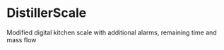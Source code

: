 # DistillerScale
Modified digital kitchen scale with additional alarms, remaining time and mass flow
